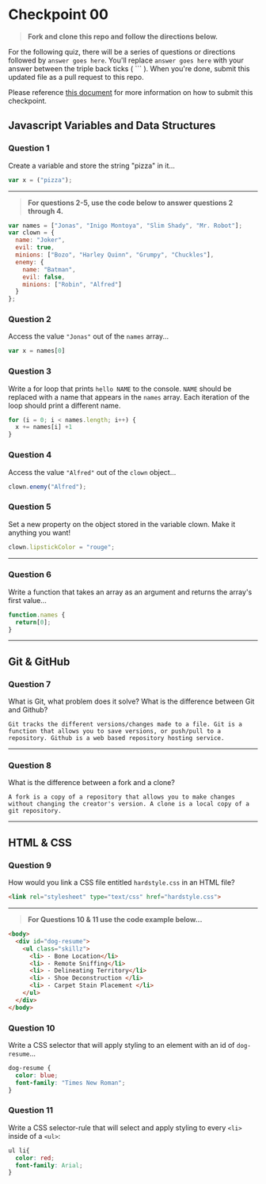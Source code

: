 # Checkpoint 00

> **Fork and clone this repo and follow the directions below.**

For the following quiz, there will be a series of questions or directions followed by `answer goes here`. You'll replace `answer goes here` with your answer between the triple back ticks ( \`\`\` ). When you're done, submit this updated file as a pull request to this repo.

Please reference [this document](https://github.com/ga-dc/wdi16/blob/master/homework-policy.md#the-submission-process) for more information on how to submit this checkpoint.

## Javascript Variables and Data Structures

### Question 1

Create a variable and store the string "pizza" in it...

```js
var x = ("pizza");
```

---

>  **For questions 2-5, use the code below to answer questions 2 through 4.**

```js
var names = ["Jonas", "Inigo Montoya", "Slim Shady", "Mr. Robot"];
var clown = {
  name: "Joker",
  evil: true,
  minions: ["Bozo", "Harley Quinn", "Grumpy", "Chuckles"],
  enemy: {
    name: "Batman",
    evil: false,
    minions: ["Robin", "Alfred"]  
  }
};
```

### Question 2

Access the value `"Jonas"` out of the `names` array...

```js
var x = names[0]
```

### Question 3

Write a for loop that prints `hello NAME` to the console. `NAME` should be replaced with a name that appears in the `names` array. Each iteration of the loop should print a different name.

```js
for (i = 0; i < names.length; i++) {
  x += names[i] +1
}
```

### Question 4

Access the value `"Alfred"` out of the `clown` object...

```js
clown.enemy("Alfred");
```

### Question 5

Set a new property on the object stored in the variable clown. Make it anything you want!

```js
clown.lipstickColor = "rouge";
```

---

### Question 6
Write a function that takes an array as an argument and returns the array's first value...

```js
function.names {
  return[0];
}
```
---

## Git & GitHub

### Question 7

What is Git, what problem does it solve? What is the difference between Git and Github?

```
Git tracks the different versions/changes made to a file. Git is a function that allows you to save versions, or push/pull to a repository. Github is a web based repository hosting service.
```

---

### Question 8

What is the difference between a fork and a clone?

```
A fork is a copy of a repository that allows you to make changes without changing the creator's version. A clone is a local copy of a git repository.
```

---

## HTML & CSS

### Question 9

How would you link a CSS file entitled `hardstyle.css` in an HTML file?

```html
<link rel="stylesheet" type="text/css" href="hardstyle.css">
```

---

> **For Questions 10 & 11 use the code example below...**

```html
<body>
  <div id="dog-resume">
    <ul class="skillz">
      <li> - Bone Location</li>
      <li> - Remote Sniffing</li>
      <li> - Delineating Territory</li>
      <li> - Shoe Deconstruction </li>
      <li> - Carpet Stain Placement </li>
    </ul>
  </div>
</body>
```

### Question 10

Write a CSS selector that will apply styling to an element with an id of `dog-resume`...


```css
dog-resume {
  color: blue;
  font-family: "Times New Roman";
}

```

### Question 11

Write a CSS selector-rule that will select and apply styling to every `<li>` inside of a `<ul>`:

```css
ul li{
  color: red;
  font-family: Arial;
}
```
